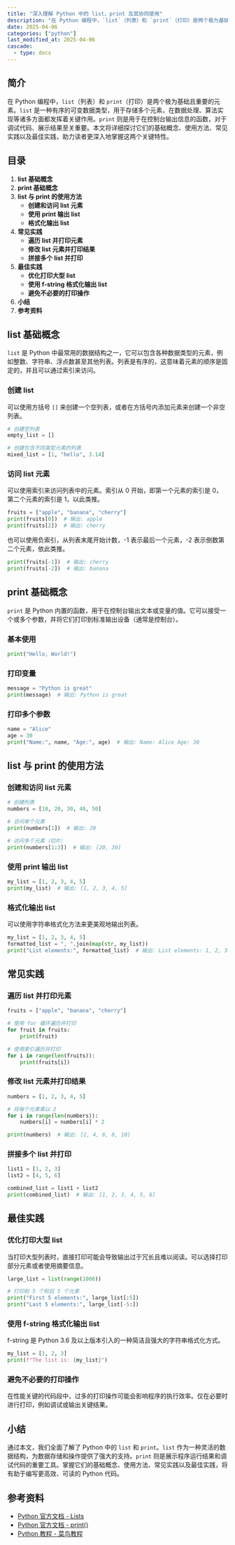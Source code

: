 ```yaml
---
title: "深入理解 Python 中的 list、print 及其协同使用"
description: "在 Python 编程中，`list`（列表）和 `print`（打印）是两个极为基础且重要的元素。`list` 是一种有序的可变数据类型，用于存储多个元素，在数据处理、算法实现等诸多方面都发挥着关键作用。`print` 则是用于在控制台输出信息的函数，对于调试代码、展示结果至关重要。本文将详细探讨它们的基础概念、使用方法、常见实践以及最佳实践，助力读者更深入地掌握这两个关键特性。"
date: 2025-04-06
categories: ["python"]
last_modified_at: 2025-04-06
cascade:
  - type: docs
---
```



## 简介
在 Python 编程中，`list`（列表）和 `print`（打印）是两个极为基础且重要的元素。`list` 是一种有序的可变数据类型，用于存储多个元素，在数据处理、算法实现等诸多方面都发挥着关键作用。`print` 则是用于在控制台输出信息的函数，对于调试代码、展示结果至关重要。本文将详细探讨它们的基础概念、使用方法、常见实践以及最佳实践，助力读者更深入地掌握这两个关键特性。

<!-- more -->
## 目录
1. **list 基础概念**
2. **print 基础概念**
3. **list 与 print 的使用方法**
    - **创建和访问 list 元素**
    - **使用 print 输出 list**
    - **格式化输出 list**
4. **常见实践**
    - **遍历 list 并打印元素**
    - **修改 list 元素并打印结果**
    - **拼接多个 list 并打印**
5. **最佳实践**
    - **优化打印大型 list**
    - **使用 f-string 格式化输出 list**
    - **避免不必要的打印操作**
6. **小结**
7. **参考资料**

## list 基础概念
`list` 是 Python 中最常用的数据结构之一，它可以包含各种数据类型的元素，例如整数、字符串、浮点数甚至其他列表。列表是有序的，这意味着元素的顺序是固定的，并且可以通过索引来访问。

### 创建 list
可以使用方括号 `[]` 来创建一个空列表，或者在方括号内添加元素来创建一个非空列表。

```python
# 创建空列表
empty_list = []

# 创建包含不同类型元素的列表
mixed_list = [1, "hello", 3.14]
```

### 访问 list 元素
可以使用索引来访问列表中的元素。索引从 0 开始，即第一个元素的索引是 0，第二个元素的索引是 1，以此类推。

```python
fruits = ["apple", "banana", "cherry"]
print(fruits[0])  # 输出: apple
print(fruits[2])  # 输出: cherry
```

也可以使用负索引，从列表末尾开始计数，-1 表示最后一个元素，-2 表示倒数第二个元素，依此类推。

```python
print(fruits[-1])  # 输出: cherry
print(fruits[-2])  # 输出: banana
```

## print 基础概念
`print` 是 Python 内置的函数，用于在控制台输出文本或变量的值。它可以接受一个或多个参数，并将它们打印到标准输出设备（通常是控制台）。

### 基本使用
```python
print("Hello, World!")
```

### 打印变量
```python
message = "Python is great"
print(message)  # 输出: Python is great
```

### 打印多个参数
```python
name = "Alice"
age = 30
print("Name:", name, "Age:", age)  # 输出: Name: Alice Age: 30
```

## list 与 print 的使用方法

### 创建和访问 list 元素
```python
# 创建列表
numbers = [10, 20, 30, 40, 50]

# 访问单个元素
print(numbers[1])  # 输出: 20

# 访问多个元素（切片）
print(numbers[1:3])  # 输出: [20, 30]
```

### 使用 print 输出 list
```python
my_list = [1, 2, 3, 4, 5]
print(my_list)  # 输出: [1, 2, 3, 4, 5]
```

### 格式化输出 list
可以使用字符串格式化方法来更美观地输出列表。

```python
my_list = [1, 2, 3, 4, 5]
formatted_list = ", ".join(map(str, my_list))
print("List elements:", formatted_list)  # 输出: List elements: 1, 2, 3, 4, 5
```

## 常见实践

### 遍历 list 并打印元素
```python
fruits = ["apple", "banana", "cherry"]

# 使用 for 循环遍历并打印
for fruit in fruits:
    print(fruit)

# 使用索引遍历并打印
for i in range(len(fruits)):
    print(fruits[i])
```

### 修改 list 元素并打印结果
```python
numbers = [1, 2, 3, 4, 5]

# 将每个元素乘以 2
for i in range(len(numbers)):
    numbers[i] = numbers[i] * 2

print(numbers)  # 输出: [2, 4, 6, 8, 10]
```

### 拼接多个 list 并打印
```python
list1 = [1, 2, 3]
list2 = [4, 5, 6]

combined_list = list1 + list2
print(combined_list)  # 输出: [1, 2, 3, 4, 5, 6]
```

## 最佳实践

### 优化打印大型 list
当打印大型列表时，直接打印可能会导致输出过于冗长且难以阅读。可以选择打印部分元素或者使用摘要信息。

```python
large_list = list(range(1000))

# 打印前 5 个和后 5 个元素
print("First 5 elements:", large_list[:5])
print("Last 5 elements:", large_list[-5:])
```

### 使用 f-string 格式化输出 list
f-string 是 Python 3.6 及以上版本引入的一种简洁且强大的字符串格式化方式。

```python
my_list = [1, 2, 3]
print(f"The list is: {my_list}")
```

### 避免不必要的打印操作
在性能关键的代码段中，过多的打印操作可能会影响程序的执行效率。仅在必要时进行打印，例如调试或输出关键结果。

## 小结
通过本文，我们全面了解了 Python 中的 `list` 和 `print`。`list` 作为一种灵活的数据结构，为数据存储和操作提供了强大的支持。`print` 则是展示程序运行结果和调试代码的重要工具。掌握它们的基础概念、使用方法、常见实践以及最佳实践，将有助于编写更高效、可读的 Python 代码。

## 参考资料
- [Python 官方文档 - Lists](https://docs.python.org/3/tutorial/datastructures.html#more-on-lists)
- [Python 官方文档 - print()](https://docs.python.org/3/library/functions.html#print)
- [Python 教程 - 菜鸟教程](https://www.runoob.com/python3/python3-list.html)